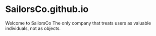 # SailorsCo.github.io
Welcome to SailorsCo The only company that treats users as valuable individuals, not as objects.
